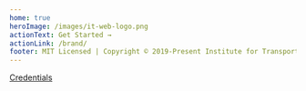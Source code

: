 ```yaml
---
home: true
heroImage: /images/it-web-logo.png
actionText: Get Started →
actionLink: /brand/
footer: MIT Licensed | Copyright © 2019-Present Institute for Transportation Research and Education
---
```

[Credentials](https://docs.google.com/spreadsheets/d/1kbGE6lvlcrNdb1F1o0v7BUzBU3MWK5o4qC0i2uK0ecc/edit?usp=sharing)
